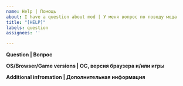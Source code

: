```yaml
---
name: Help | Помощь
about: I have a question about mod | У меня вопрос по поводу мода
title: "[HELP]"
labels: question
assignees: ''

---
```


**Question | Вопрос**


**OS/Browser/Game versions | ОС, версия браузера и/или игры**


**Additional infromation | Дополнительная информация**
